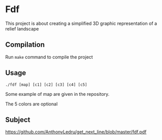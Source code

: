 # Fdf

This project is about creating a simplified 3D graphic representation of a
relief landscape
 
## Compilation

Run `make` command to compile the project

## Usage

```
./fdf [map] [c1] [c2] [c3] [c4] [c5]
```
Some example of map are given in the repository.

The 5 colors are optional

## Subject 
 
https://github.com/AnthonyLedru/get_next_line/blob/master/fdf.pdf

